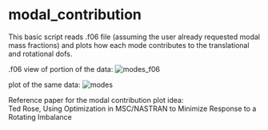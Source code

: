 # modal_contribution
This basic script reads .f06 file (assuming the user already requested modal mass fractions) and plots how each mode contributes to the translational and rotational dofs.

.f06 view of portion of the data:
![modes_f06](https://github.com/user-attachments/assets/b3390b7b-b419-4757-8021-5f84bd198041)

plot of the same data:
![modes](https://github.com/user-attachments/assets/463bdf96-7fca-4a60-90ca-2e19c602ae0f)

Reference paper for the modal contribution plot idea:<br>
Ted Rose, Using Optimization in MSC/NASTRAN to Minimize Response to a Rotating Imbalance

